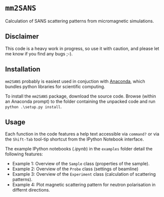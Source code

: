 # ```mm2SANS```

Calculation of SANS scattering patterns from micromagnetic simulations.

## Disclaimer

This code is a heavy work in progress, so use it with caution, and please let me know if you find any bugs ;-).

## Installation

`mm2SANS` probably is easiest used in conjuction with [Anaconda](https://www.anaconda.com/products/individual), which bundles python libraries for scientific computing.

To install the `mm2SANS` package, download the source code. Browse (within an Anaconda prompt) to the folder containing the unpacked code and run `python .\setup.py install`.

## Usage

Each function in the code features a help text accessible via `command?` or via the `Shift-Tab` tool-tip shortcut from the IPython Notebook interface.

The example IPython notebooks (*.ipynb*) in the `examples` folder detail the following features:

- Example 1: Overview of the `Sample` class (properties of the sample).
- Example 2: Overview of the `Probe` class (settings of beamline)
- Example 3: Overview of the `Experiment` class (calculation of scattering patterns).
- Example 4: Plot magnetic scattering pattern for neutron polarisation in differnt directions.




